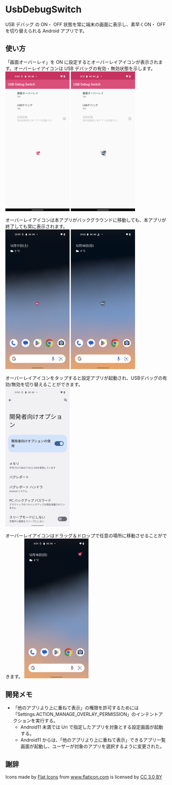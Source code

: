 # UsbDebugSwitch
USB デバッグ の ON・ OFF 状態を常に端末の画面に表示し、素早くON・ OFF を切り替えられる Android アプリです。

使い方
----------

「画面オーバーレイ」を ON に設定するとオーバーレイアイコンが表示されます。オーバーレイアイコンは USB デバッグの有効・無効状態を示します。  
<img src="images/screenshot_app_on.png" width="200">  <img src="images/screenshot_app_off.png" width="200">

オーバーレイアイコンは本アプリがバックグラウンドに移動しても、本アプリが終了しても常に表示されます。  
<img src="images/screenshot_home_on.png" width="200">  <img src="images/screenshot_home_off.png" width="200">

オーバーレイアイコンをタップすると設定アプリが起動され、USBデバッグの有効/無効を切り替えることができます。  
<img src="images/screenshot_settings.png" width="200">

オーバーレイアイコンはドラッグ＆ドロップで任意の場所に移動させることができます。
<img src="images/screenshot_home_on_top.png" width="200">

開発メモ
----------

* 「他のアプリより上に重ねて表示」の権限を許可するためには「Settings.ACTION_MANAGE_OVERLAY_PERMISSION」のインテントアクションを実行する。  
    * Android11 未満では Uri で指定したアプリを対象とする設定画面が起動する。  
    * Android11 からは、「他のアプリより上に重ねて表示」できるアプリ一覧画面が起動し、ユーザーが対象のアプリを選択するように変更された。  

謝辞
----------

Icons made by <a href="https://www.flaticon.com/authors/flat-icons" title="Flat Icons">Flat Icons</a> from <a href="https://www.flaticon.com/" title="Flaticon">www.flaticon.com</a> is licensed by <a href="http://creativecommons.org/licenses/by/3.0/" title="Creative Commons BY 3.0" target="_blank">CC 3.0 BY</a>

